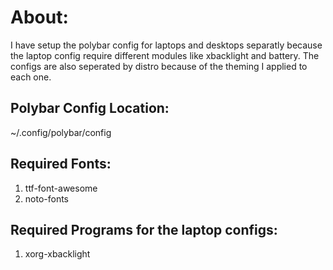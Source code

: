 # About:
I have setup the polybar config for laptops and desktops separatly because the laptop config require different modules like xbacklight and battery. The configs are also seperated by distro because of the theming I applied to each one.  

## Polybar Config Location:
~/.config/polybar/config

## Required Fonts:
1. ttf-font-awesome
2. noto-fonts

## Required Programs for the laptop configs:
1. xorg-xbacklight
